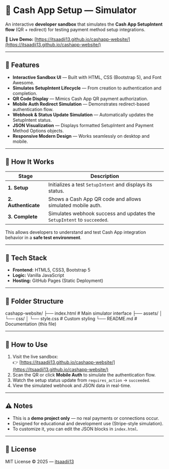 # 💸 Cash App Setup — Simulator

An interactive **developer sandbox** that simulates the **Cash App SetupIntent flow** (QR + redirect) for testing payment method setup integrations.

🔗 **Live Demo:** [https://itsaadii13.github.io/cashapp-website/](https://itsaadii13.github.io/cashapp-website/)

---

## 🚀 Features

- **Interactive Sandbox UI** — Built with HTML, CSS (Bootstrap 5), and Font Awesome.  
- **Simulates SetupIntent Lifecycle** — From creation to authentication and completion.  
- **QR Code Display** — Mimics Cash App QR payment authorization.  
- **Mobile Auth Redirect Simulation** — Demonstrates redirect-based authentication flow.  
- **Webhook & Status Update Simulation** — Automatically updates the SetupIntent status.  
- **JSON Visualization** — Displays formatted SetupIntent and Payment Method Options objects.  
- **Responsive Modern Design** — Works seamlessly on desktop and mobile.

---

## 🧠 How It Works

| Stage | Description |
|--------|--------------|
| **1. Setup** | Initializes a test `SetupIntent` and displays its status. |
| **2. Authenticate** | Shows a Cash App QR code and allows simulated mobile auth. |
| **3. Complete** | Simulates webhook success and updates the `SetupIntent` to `succeeded`. |

This allows developers to understand and test Cash App integration behavior in a **safe test environment**.

---

## 🧰 Tech Stack

- **Frontend:** HTML5, CSS3, Bootstrap 5  
- **Logic:** Vanilla JavaScript  
- **Hosting:** GitHub Pages (Static Deployment)

---

## 📂 Folder Structure 
cashapp-website/
├── index.html # Main simulator interface
├── assets/
│ └── css/
│ └── style.css # Custom styling
└── README.md # Documentation (this file)

---

## 🧪 How to Use

1. Visit the live sandbox:  
   👉 [https://itsaadii13.github.io/cashapp-website/](https://itsaadii13.github.io/cashapp-website/)
2. Scan the QR or click **Mobile Auth** to simulate the authentication flow.
3. Watch the setup status update from `requires_action` → `succeeded`.
4. View the simulated webhook and JSON data in real-time.

---

## ⚠️ Notes

- This is a **demo project only** — no real payments or connections occur.  
- Designed for educational and development use (Stripe-style simulation).  
- To customize it, you can edit the JSON blocks in `index.html`.

---

## 📜 License

MIT License © 2025 — [itsaadii13](https://github.com/itsaadii13)

